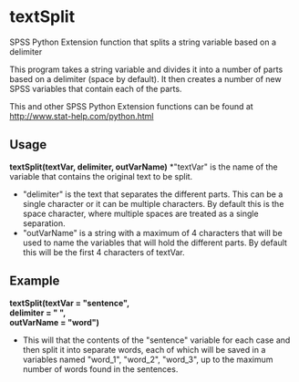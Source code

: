 # textSplit

SPSS Python Extension function that splits a string variable based on a delimiter

This program takes a string variable and divides it into a number of parts based on a delimiter (space by default). It then creates a number of new SPSS variables that contain each of the parts. 

This and other SPSS Python Extension functions can be found at http://www.stat-help.com/python.html

## Usage
**textSplit(textVar, delimiter, outVarName)**
*"textVar" is the name of the variable that contains the original text to be split.
* "delimiter" is the text that separates the different parts. This can be a single character or it can be multiple characters. By default this is the space character, where multiple spaces are treated as a single separation.
* "outVarName" is a string with a maximum of 4 characters that will be used to name the variables that will hold the different parts. By default this will be the first 4 characters of textVar.

## Example
**textSplit(textVar = "sentence",    
delimiter = " ",    
outVarName = "word")**
* This will that the contents of the "sentence" variable for each case and then split it into separate words, each of which will be saved in a variables named "word_1", "word_2", "word_3", up to the maximum number of words found in the sentences.
